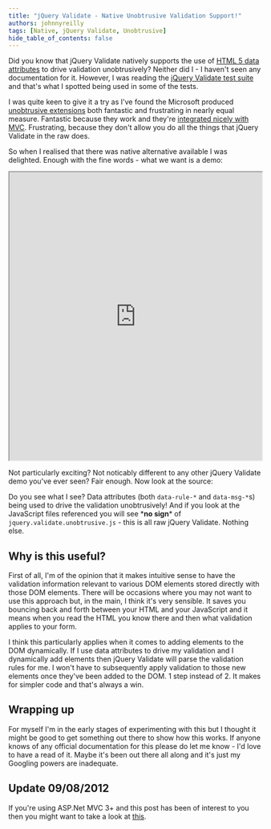 ```yaml
---
title: "jQuery Validate - Native Unobtrusive Validation Support!"
authors: johnnyreilly
tags: [Native, jQuery Validate, Unobtrusive]
hide_table_of_contents: false
---
```

Did you know that jQuery Validate natively supports the use of [HTML 5 data attributes](http://ejohn.org/blog/html-5-data-attributes/) to drive validation unobtrusively? Neither did I - I haven't seen any documentation for it. However, I was reading the [jQuery Validate test suite](https://github.com/jzaefferer/jquery-validation/blob/master/test/index.html) and that's what I spotted being used in some of the tests.

 I was quite keen to give it a try as I've found the Microsoft produced [unobtrusive extensions](http://nuget.org/packages/jQuery.Validation.Unobtrusive/) both fantastic and frustrating in nearly equal measure. Fantastic because they work and they're [integrated nicely with MVC](http://icanmakethiswork.blogspot.co.uk/2012/08/jquery-unobtrusive-validation.html). Frustrating, because they don't allow you do all the things that jQuery Validate in the raw does.

So when I realised that there was native alternative available I was delighted. Enough with the fine words - what we want is a demo:

<iframe src="http://htmlpreview.github.io/?http://gist.github.com/johnnyreilly/5867188/raw/272b1b42f4773fe6df843550b3e3d457013522a8/Demo.html" width="100%" height="575"></iframe>

Not particularly exciting? Not noticably different to any other jQuery Validate demo you've ever seen? Fair enough. Now look at the source:

<script src="https://gist.github.com/johnnyreilly/5867188.js?file=Demo.html"></script>

Do you see what I see? Data attributes (both `data-rule-*` and `data-msg-*`s) being used to drive the validation unobtrusively! And if you look at the JavaScript files referenced you will see \***no sign**\* of `jquery.validate.unobtrusive.js` \- this is all raw jQuery Validate. Nothing else.

## Why is this useful?

First of all, I'm of the opinion that it makes intuitive sense to have the validation information relevant to various DOM elements stored directly with those DOM elements. There will be occasions where you may not want to use this approach but, in the main, I think it's very sensible. It saves you bouncing back and forth between your HTML and your JavaScript and it means when you read the HTML you know there and then what validation applies to your form.

I think this particularly applies when it comes to adding elements to the DOM dynamically. If I use data attributes to drive my validation and I dynamically add elements then jQuery Validate will parse the validation rules for me. I won't have to subsequently apply validation to those new elements once they've been added to the DOM. 1 step instead of 2. It makes for simpler code and that's always a win.

## Wrapping up

For myself I'm in the early stages of experimenting with this but I thought it might be good to get something out there to show how this works. If anyone knows of any official documentation for this please do let me know - I'd love to have a read of it. Maybe it's been out there all along and it's just my Googling powers are inadequate.

## Update 09/08/2012

If you're using ASP.Net MVC 3+ and this post has been of interest to you then you might want to take a look at [this](http://icanmakethiswork.blogspot.co.uk/2013/08/announcing-jquery-validation.html).


